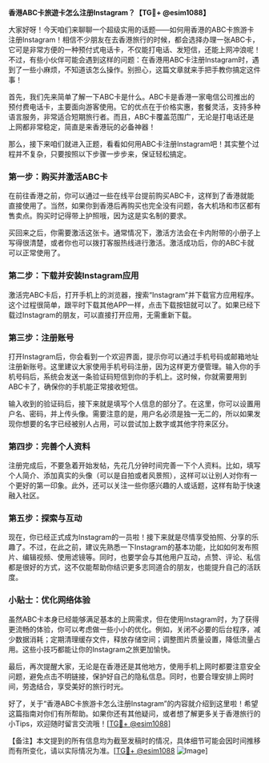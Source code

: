 **香港ABC卡旅遊卡怎么注册Instagram？【TG💪+ @esim1088】**

大家好呀！今天咱们来聊聊一个超级实用的话题——如何用香港的ABC卡旅游卡注册Instagram！相信不少朋友在去香港旅行的时候，都会选择办理一张ABC卡，它可是非常方便的一种预付式电话卡，不仅能打电话、发短信，还能上网冲浪呢！不过，有些小伙伴可能会遇到这样的问题：在香港用ABC卡注册Instagram时，遇到了一些小麻烦，不知道该怎么操作。别担心，这篇文章就来手把手教你搞定这件事！

首先，我们先来简单了解一下ABC卡是什么。ABC卡是香港一家电信公司推出的预付费电话卡，主要面向游客使用。它的优点在于价格实惠，套餐灵活，支持多种语言服务，非常适合短期旅行者。而且，ABC卡覆盖范围广，无论是打电话还是上网都非常稳定，简直是来香港玩的必备神器！

那么，接下来咱们就进入正题，看看如何用ABC卡注册Instagram吧！其实整个过程并不复杂，只要按照以下步骤一步步来，保证轻松搞定。

### 第一步：购买并激活ABC卡

在前往香港之前，你可以通过一些在线平台提前购买ABC卡，这样到了香港就能直接使用了。当然，如果你到香港后再购买也完全没有问题，各大机场和市区都有售卖点。购买时记得带上护照哦，因为这是实名制的要求。

买回来之后，你需要激活这张卡。通常情况下，激活方法会在卡内附带的小册子上写得很清楚，或者你也可以拨打客服热线进行激活。激活成功后，你的ABC卡就可以正常使用了。

### 第二步：下载并安装Instagram应用

激活完ABC卡后，打开手机上的浏览器，搜索“Instagram”并下载官方应用程序。这个过程很简单，跟平时下载其他APP一样，点击下载按钮就可以了。如果已经下载过Instagram的朋友，可以直接打开应用，无需重新下载。

### 第三步：注册账号

打开Instagram后，你会看到一个欢迎界面，提示你可以通过手机号码或邮箱地址注册新账号。这里建议大家使用手机号码注册，因为这样更方便管理。输入你的手机号码后，系统会发送一条验证码短信到你的手机上。这时候，你就需要用到ABC卡了，确保你的手机能正常接收短信。

输入收到的验证码后，接下来就是填写个人信息的部分了。在这里，你可以设置用户名、密码，并上传头像。需要注意的是，用户名必须是独一无二的，所以如果发现你想要的名字已经被别人占用，可以尝试加上数字或其他字符来区分。

### 第四步：完善个人资料

注册完成后，不要急着开始发帖，先花几分钟时间完善一下个人资料。比如，填写个人简介、添加真实的头像（可以是自拍或者风景照），这样可以让别人对你有一个更好的第一印象。此外，还可以关注一些你感兴趣的人或话题，这样有助于快速融入社区。

### 第五步：探索与互动

现在，你已经正式成为Instagram的一员啦！接下来就是尽情享受拍照、分享的乐趣了。不过，在此之前，建议先熟悉一下Instagram的基本功能，比如如何发布照片、编辑视频、使用滤镜等。同时，也要学会与其他用户互动，点赞、评论、私信都是很好的方式，这不仅能帮助你结识更多志同道合的朋友，也能提升自己的活跃度。

### 小贴士：优化网络体验

虽然ABC卡本身已经能够满足基本的上网需求，但在使用Instagram时，为了获得更流畅的体验，你可以考虑做一些小小的优化。例如，关闭不必要的后台程序，减少数据消耗；定期清理缓存文件，释放存储空间；调整图片质量设置，降低流量占用。这些小技巧都能让你的Instagram之旅更加愉快。

最后，再次提醒大家，无论是在香港还是其他地方，使用手机上网时都要注意安全问题，避免点击不明链接，保护好自己的隐私信息。同时，也要合理安排上网时间，劳逸结合，享受美好的旅行时光。

好了，关于“香港ABC卡旅游卡怎么注册Instagram”的内容就介绍到这里啦！希望这篇指南对你们有所帮助。如果你还有其他疑问，或者想了解更多关于香港旅行的小Tips，欢迎随时留言交流哦！[[TG💪+ @esim1088](https://t.me/s/esim1088)]

【备注】本文提到的所有信息均为截至发稿时的情况，具体细节可能会因时间推移而有所变化，请以实际情况为准。[[TG💪+ @esim1088](https://t.me/s/esim1088) ![Image](https://i.postimg.cc/4NQfJmqS/Snipaste-2025-05-13-00-14-12.png)]